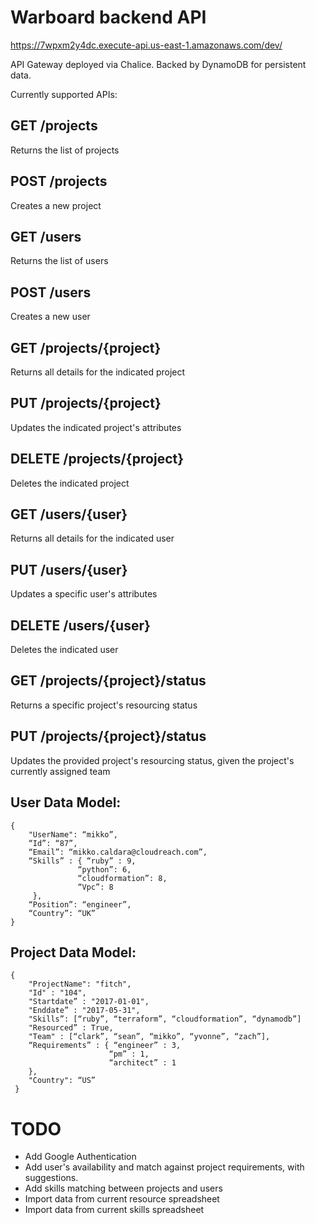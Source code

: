 # Warboard backend API

https://7wpxm2y4dc.execute-api.us-east-1.amazonaws.com/dev/

API Gateway deployed via Chalice.
Backed by DynamoDB for persistent data.

Currently supported APIs:
## GET /projects
Returns the list of projects
## POST /projects
Creates a new project
## GET /users
Returns the list of users
## POST /users
Creates a new user
## GET /projects/{project}
Returns all details for the indicated project
## PUT /projects/{project}
Updates the indicated project's attributes
## DELETE /projects/{project}
Deletes the indicated project
## GET /users/{user}
Returns all details for the indicated user
## PUT /users/{user}
Updates a specific user's attributes
## DELETE /users/{user}
Deletes the indicated user
## GET /projects/{project}/status
Returns a specific project's resourcing status
## PUT /projects/{project}/status
Updates the provided project's resourcing status, given the project's currently assigned team

## User Data Model: 
```
{ 	
  	"UserName": “mikko”,
	“Id”: “87”,
	“Email”: “mikko.caldara@cloudreach.com”,
	“Skills” : { “ruby” : 9,
               “python”: 6,
               “cloudformation”: 8, 
               “Vpc”: 8
  	 },
	“Position”: “engineer”,
	“Country”: “UK”
}

```

## Project Data Model: 
```
{
   	"ProjectName": "fitch",
	"Id" : "104",
	"Startdate” : "2017-01-01",
	"Enddate” : "2017-05-31",
	"Skills”: [“ruby”, “terraform”, “cloudformation”, “dynamodb”]
	"Resourced” : True,
	"Team" : [“clark”, “sean”, “mikko”, “yvonne”, “zach”],
	“Requirements” : { “engineer” : 3,
                      “pm” : 1,
                      “architect” : 1 
   	},
   	"Country": “US”
 }
 ```


# TODO
- Add Google Authentication
- Add user's availability and match against project requirements, with suggestions.
- Add skills matching between projects and users
- Import data from current resource spreadsheet
- Import data from current skills spreadsheet
